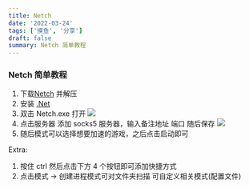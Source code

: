 ```yaml
---
title: Netch
date: '2022-03-24'
tags: ['摸鱼', '分享']
draft: false
summary: Netch 简单教程
---
```


### Netch 简单教程

1. 下载[Netch](https://github.com/netchx/netch/releases) 并解压
2. 安装 [.Net](https://dotnet.microsoft.com/en-us/download/dotnet)
3. 双击 Netch.exe 打开
   ![](/static/assets/netch/first-screen.png)
4. 点击服务器 添加 socks5 服务器，输入备注地址 端口 随后保存
   ![](/static/assets/netch/server-active.png)
5. 随后模式可以选择想要加速的游戏，之后点击启动即可

Extra:

1. 按住 ctrl 然后点击下方 4 个按钮即可添加快捷方式
2. 点击模式 -> 创建进程模式可对文件夹扫描 可自定义相关模式(配置文件)
